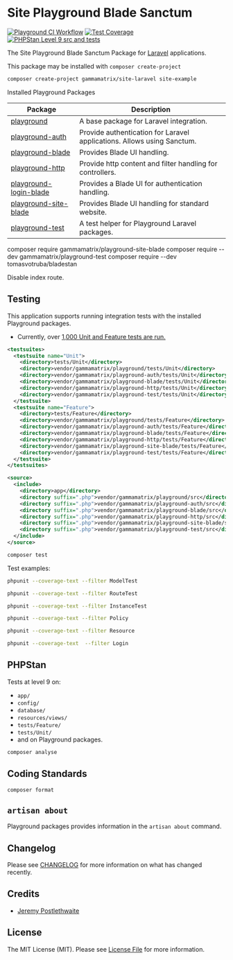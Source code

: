 # Site Playground Blade Sanctum

[![Playground CI Workflow](https://github.com/gammamatrix/site-laravel/actions/workflows/ci.yml/badge.svg?branch=develop)](https://raw.githubusercontent.com/gammamatrix/site-laravel/testing/develop/testdox.txt)
[![Test Coverage](https://raw.githubusercontent.com/gammamatrix/site-laravel/testing/develop/coverage.svg)](tests)
[![PHPStan Level 9 src and tests](https://img.shields.io/badge/PHPStan-level%209-brightgreen)](.github/workflows/ci.yml#L120)

The Site Playground Blade Sanctum Package for [Laravel](https://laravel.com/docs/10.x) applications.

This package may be installed with `composer create-project`

```sh
composer create-project gammamatrix/site-laravel site-example
```

Installed Playground Packages

| Package | Description|
|---------|------------|
| [playground](https://github.com/gammamatrix/playground) | A base package for Laravel integration. |
| [playground-auth](https://github.com/gammamatrix/playground-auth) | Provide authentication for Laravel applications. Allows using Sanctum. |
| [playground-blade](https://github.com/gammamatrix/playground-blade) | Provides Blade UI handling. |
| [playground-http](https://github.com/gammamatrix/playground-http) | Provide http content and filter handling for controllers. |
| [playground-login-blade](https://github.com/gammamatrix/playgroundlogin-blade) | Provides a Blade UI for authentication handling. |
| [playground-site-blade](https://github.com/gammamatrix/playgroundsite-blade) | Provides Blade UI handling for standard website. |
| [playground-test](https://github.com/gammamatrix/playground-test) | A test helper for Playground Laravel packages. |


composer require gammamatrix/playground-site-blade
composer require --dev gammamatrix/playground-test
composer require --dev tomasvotruba/bladestan

Disable index route.

## Testing

This application supports running integration tests with the installed Playground packages.
- Currently, over [1,000 Unit and Feature tests are run.](https://raw.githubusercontent.com/gammamatrix/site-laravel/testing/develop/testdox.txt)

```xml
<testsuites>
  <testsuite name="Unit">
    <directory>tests/Unit</directory>
    <directory>vendor/gammamatrix/playground/tests/Unit</directory>
    <directory>vendor/gammamatrix/playground-auth/tests/Unit</directory>
    <directory>vendor/gammamatrix/playground-blade/tests/Unit</directory>
    <directory>vendor/gammamatrix/playground-http/tests/Unit</directory>
    <directory>vendor/gammamatrix/playground-test/tests/Unit</directory>
  </testsuite>
  <testsuite name="Feature">
    <directory>tests/Feature</directory>
    <directory>vendor/gammamatrix/playground/tests/Feature</directory>
    <directory>vendor/gammamatrix/playground-auth/tests/Feature</directory>
    <directory>vendor/gammamatrix/playground-blade/tests/Feature</directory>
    <directory>vendor/gammamatrix/playground-http/tests/Feature</directory>
    <directory>vendor/gammamatrix/playground-site-blade/tests/Feature</directory>
    <directory>vendor/gammamatrix/playground-test/tests/Feature</directory>
  </testsuite>
</testsuites>

<source>
  <include>
    <directory>app</directory>
    <directory suffix=".php">vendor/gammamatrix/playground/src</directory>
    <directory suffix=".php">vendor/gammamatrix/playground-auth/src</directory>
    <directory suffix=".php">vendor/gammamatrix/playground-blade/src</directory>
    <directory suffix=".php">vendor/gammamatrix/playground-http/src</directory>
    <directory suffix=".php">vendor/gammamatrix/playground-site-blade/src</directory>
    <directory suffix=".php">vendor/gammamatrix/playground-test/src</directory>
  </include>
</source>
```

```sh
composer test
```

Test examples:

```sh
phpunit --coverage-text --filter ModelTest
```

```sh
phpunit --coverage-text --filter RouteTest
```

```sh
phpunit --coverage-text --filter InstanceTest
```

```sh
phpunit --coverage-text --filter Policy
```

```sh
phpunit --coverage-text --filter Resource
```

```sh
phpunit --coverage-text  --filter Login
```


## PHPStan

Tests at level 9 on:
- `app/`
- `config/`
- `database/`
- `resources/views/`
- `tests/Feature/`
- `tests/Unit/`
- and on Playground packages.

```sh
composer analyse
```

## Coding Standards

```sh
composer format
```

## `artisan about`

Playground packages provides information in the `artisan about` command.


## Changelog

Please see [CHANGELOG](CHANGELOG.md) for more information on what has changed recently.

## Credits

- [Jeremy Postlethwaite](https://github.com/gammamatrix)

## License

The MIT License (MIT). Please see [License File](LICENSE.md) for more information.
